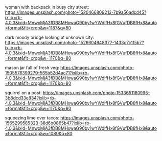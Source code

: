 woman with backpack in busy city street: https://images.unsplash.com/photo-1520466809213-7b9a56adcd45?ixlib=rb-4.0.3&ixid=MnwxMjA3fDB8MHxwaG90by1wYWdlfHx8fGVufDB8fHx8&auto=format&fit=crop&w=1187&q=80

dark moody bridge looking at unknown city:
https://images.unsplash.com/photo-1526604648377-1433c7c1f5b7?ixlib=rb-4.0.3&ixid=MnwxMjA3fDB8MHxwaG90by1wYWdlfHx8fGVufDB8fHx8&auto=format&fit=crop&w=1170&q=80

mason jar full of fresh veg:
https://images.unsplash.com/photo-1505576399279-565b52d4ac71?ixlib=rb-4.0.3&ixid=MnwxMjA3fDB8MHxwaG90by1wYWdlfHx8fGVufDB8fHx8&auto=format&fit=crop&w=1170&q=80

squirrel on a post:
https://images.unsplash.com/photo-1533651180995-3b8dcd33e834?ixlib=rb-4.0.3&ixid=MnwxMjA3fDB8MHxwaG90by1wYWdlfHx8fGVufDB8fHx8&auto=format&fit=crop&w=1170&q=80

squeezing lime over tacos:
https://images.unsplash.com/photo-1565299585323-38d6b0865b47?ixlib=rb-4.0.3&ixid=MnwxMjA3fDB8MHxwaG90by1wYWdlfHx8fGVufDB8fHx8&auto=format&fit=crop&w=1080&q=80
